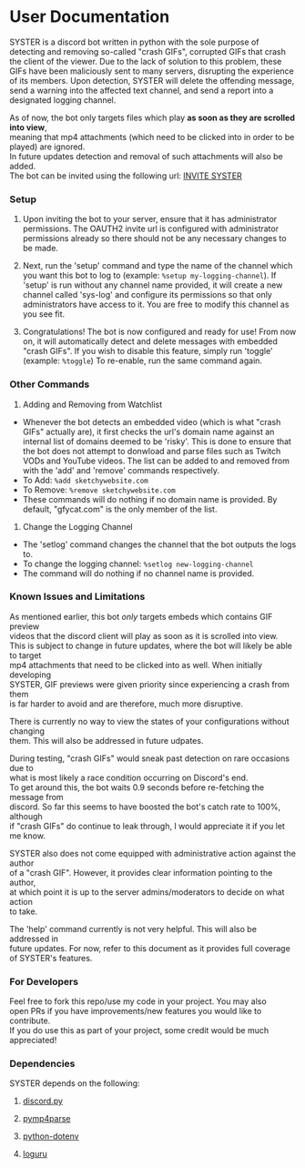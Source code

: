 # User Documentation
SYSTER is a discord bot written in python with the sole purpose of detecting and removing so-called "crash GIFs", corrupted GIFs that crash the client of the viewer. Due to the lack of solution to this problem, these GIFs have been maliciously sent to many servers, disrupting the experience of its members. Upon detection, SYSTER will delete the offending message, send a warning into the affected text channel, and send a report into a designated logging channel. 

As of now, the bot only targets files which play **as soon as they are scrolled into view**,  
meaning that mp4 attachments (which need to be clicked into in order to be played) are ignored.  
In future updates detection and removal of such attachments will also be added.  
The bot can be invited using the following url: [INVITE SYSTER](https://discord.com/api/oauth2/authorize?client_id=838251109055332382&permissions=8&scope=bot)

### Setup
1. Upon inviting the bot to your server, ensure that it has administrator permissions. The OAUTH2 invite url is configured with administrator permissions already so there should not be any necessary changes to be made.

1. Next, run the 'setup' command and type the name of the channel which you want this bot to log to (example: `%setup my-logging-channel`). If 'setup' is run without any channel name provided, it will create a new channel called 'sys-log' and configure its permissions so that only administrators have access to it. You are free to modify this channel as you see fit.

1. Congratulations! The bot is now configured and ready for use! From now on, it will automatically detect and delete messages with embedded "crash GIFs". If you wish to disable this feature, simply run 'toggle' (example: `%toggle`)  To re-enable, run the same command again.

### Other Commands
1. Adding and Removing from Watchlist
  * Whenever the bot detects an embedded video (which is what "crash GIFs" actually are), it first checks the url's domain name against an internal list of domains deemed to be 'risky'. This is done to ensure that the bot does not attempt to donwload and parse files such as Twitch VODs and YouTube videos. The list can be added to and removed from with the 'add' and 'remove' commands respectively. 
  * To Add: `%add sketchywebsite.com`
  * To Remove: `%remove sketchywebsite.com`
  * These commands will do nothing if no domain name is provided. By default, "gfycat.com" is the only member of the list.

1. Change the Logging Channel
 * The 'setlog' command changes the channel that the bot outputs the logs to. 
 * To change the logging channel: `%setlog new-logging-channel`
 * The command will do nothing if no channel name is provided.


### Known Issues and Limitations
As mentioned earlier, this bot *only* targets embeds which contains GIF preview  
videos that the discord client will play as soon as it is scrolled into view.  
This is subject to change in future updates, where the bot will likely be able to target  
mp4 attachments that need to be clicked into as well. When initially developing  
SYSTER, GIF previews were given priority since experiencing a crash from them  
is far harder to avoid and are therefore, much more disruptive.

There is currently no way to view the states of your configurations without changing  
them. This will also be addressed in future udpates.

During testing, "crash GIFs" would sneak past detection on rare occasions due to  
what is most likely a race condition occurring on Discord's end.  
To get around this, the bot waits 0.9 seconds before re-fetching the message from  
discord. So far this seems to have boosted the bot's catch rate to 100%, although  
if "crash GIFs" do continue to leak through, I would appreciate it if you let me know.

SYSTER also does not come equipped with administrative action against the author  
of a "crash GIF". However, it provides clear information pointing to the author,  
at which point it is up to the server admins/moderators to decide on what action  
to take.

The 'help' command currently is not very helpful. This will also be addressed in  
future updates. For now, refer to this document as it provides full coverage  
of SYSTER's features.

### For Developers
Feel free to fork this repo/use my code in your project. You may also  
open PRs if you have improvements/new features you would like to contribute.  
If you do use this as part of your project, some credit would be much appreciated!

### Dependencies
SYSTER depends on the following:  
1. [discord.py](https://pypi.org/project/discord.py/)

1. [pymp4parse](https://pypi.org/project/pymp4parse/)

1. [python-dotenv](https://pypi.org/project/python-dotenv/)

1. [loguru](https://pypi.org/project/loguru/)
